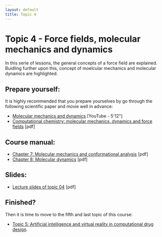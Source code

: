 ```yaml
---
layout: default
title: Topic 4
---
```


# Topic 4 - Force fields, molecular mechanics and dynamics

In this serie of lessons, the general concepts of a force field are explained. Buidling further upon this, concept of moelcular mechanics and molecular dynamics are highlighted.


## Prepare yourself:

It is highly recommended that you prepare yourselves by go through the following scientific paper and movie well in advance:

- <a href="https://www.youtube.com/watch?v=A9awBW-Gczk&t=85s" target="_blank">Molecular mechanics and dynamics</a> [YouTube - 5'12"]
- <a href="/Topic_04/Computational_chemistry_paper.pdf" download>Computational chemistry: molecular mechanics, dynamics and force fields</a> [pdf]


## Course manual:

- <a href="/Topic_04/7-Molecular_mechanics_and_conformational_analysis.pdf" download>Chapter 7: Molecular mechanics and conformational analysis</a> [pdf]
- <a href="/Topic_04/8-Molecular_dynamics.pdf" download>Chapter 8: Molecular dynamics</a> [pdf]


## Slides:

- <a href="/Topic_04/Slides_04.pdf" download>Lecture slides of topic 04</a> [pdf]


## Finished?

Then it is time to move to the fifth and last topic of this course:

- [Topic 5: Artificial intelligence and virtual reality in computational drug design](Topic_05.md).
